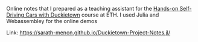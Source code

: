 Online notes that I prepared as a teaching assistant for the [Hands-on Self-Driving Cars with Duckietown](https://www.vvz.ethz.ch/Vorlesungsverzeichnis/lerneinheit.view?semkez=2023W&ansicht=ALLE&lerneinheitId=175880&lang=en) course at ETH. I used Julia and Webassembley for the online demos

Link: https://sarath-menon.github.io/Duckietown-Project-Notes.jl/

